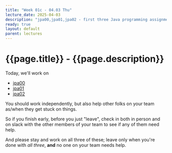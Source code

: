 ```yaml
---
title: "Week 01c - 04.03 Thu"
lecture_date: 2025-04-03
description: "jpa00,jpa01,jpa02 - first three Java programming assignments"
ready: true
layout: default
parent: lectures
---
```


# {{page.title}} - {{page.description}}

Today, we'll work on 

* [jpa00](https://ucsb-cs156.github.io/f25/lab/jpa00.html)
* [jpa01](https://ucsb-cs156.github.io/f25/lab/jpa01.html)
* [jpa02](https://ucsb-cs156.github.io/f25/lab/jpa02.html)

You should work independently, but also help other folks on your team as/when they get stuck on things.

So if you finish early, before you just "leave", check in both in person and on slack with the other members of your team to see if any of them need help.

And please stay and work on all three of these; leave only when you're done with *all three*, **and** no one on your team needs help.